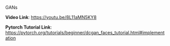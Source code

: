 GANs


**Video Link**: https://youtu.be/8L11aMN5KY8

**Pytorch Tutorial Link**: https://pytorch.org/tutorials/beginner/dcgan_faces_tutorial.html#implementation

